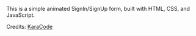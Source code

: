 This is a simple animated SignIn/SignUp form, built with HTML, CSS, and JavaScript.

Credits: [KaraCode]([URL](https://www.youtube.com/channel/UCHIkJZkap10qGFHq5ViIExg))
